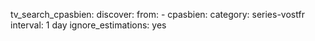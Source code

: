 tv_search_cpasbien:
  discover:
    from:
      - cpasbien:
          category: series-vostfr
    interval: 1 day
    ignore_estimations: yes